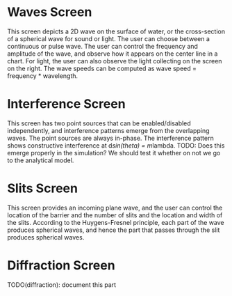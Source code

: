 # Waves Screen

This screen depicts a 2D wave on the surface of water, or the cross-section of a spherical wave for sound or light. The
user can choose between a continuous or pulse wave.  The user can control the frequency and amplitude of the wave,
and observe how it appears on the center line in a chart.  For light, the user can also observe the light collecting
on the screen on the right.  The wave speeds can be computed as wave speed = frequency * wavelength.

# Interference Screen

This screen has two point sources that can be enabled/disabled independently, and interference patterns emerge from the
overlapping waves.  The point sources are always in-phase.  The interference pattern shows constructive interference
at d*sin(theta) = m*lambda.  TODO: Does this emerge properly in the simulation?  We should test it whether on not we go to the analytical model.

# Slits Screen

This screen provides an incoming plane wave, and the user can control the location of the barrier and the number of
slits and the location and width of the slits.  According to the Huygens-Fresnel principle, each part of the wave
produces spherical waves, and hence the part that passes through the slit produces spherical waves.

# Diffraction Screen

TODO(diffraction): document this part